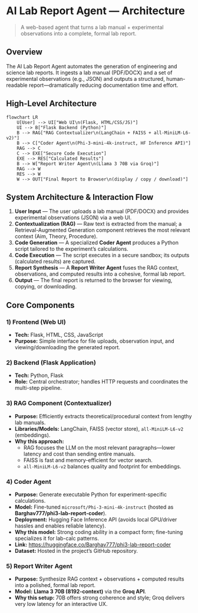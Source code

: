 # AI Lab Report Agent — Architecture

> A web-based agent that turns a lab manual + experimental observations into a complete, formal lab report.

## Overview
The AI Lab Report Agent automates the generation of engineering and science lab reports. It ingests a lab manual (PDF/DOCX) and a set of experimental observations (e.g., JSON) and outputs a structured, human-readable report—dramatically reducing documentation time and effort.

## High-Level Architecture

```mermaid
flowchart LR
    U[User] --> UI["Web UI\n(Flask, HTML/CSS/JS)"]
    UI --> B["Flask Backend (Python)"]
    B --> RAG["RAG Contextualizer\n(LangChain + FAISS + all-MiniLM-L6-v2)"]
    B --> C["Coder Agent\n(Phi-3-mini-4k-instruct, HF Inference API)"]
    RAG --> C
    C --> EXE["Secure Code Execution"]
    EXE --> RES["Calculated Results"]
    B --> W["Report Writer Agent\n(Llama 3 70B via Groq)"]
    RAG --> W
    RES --> W
    W --> OUT["Final Report to Browser\n(display / copy / download)"]
```

## System Architecture & Interaction Flow
1. **User Input** — The user uploads a lab manual (PDF/DOCX) and provides experimental observations (JSON) via a web UI.  
2. **Contextualization (RAG)** — Raw text is extracted from the manual; a Retrieval-Augmented Generation component retrieves the most relevant context (Aim, Theory, Procedure).  
3. **Code Generation** — A specialized **Coder Agent** produces a Python script tailored to the experiment’s calculations.  
4. **Code Execution** — The script executes in a secure sandbox; its outputs (calculated results) are captured.  
5. **Report Synthesis** — A **Report Writer Agent** fuses the RAG context, observations, and computed results into a cohesive, formal lab report.  
6. **Output** — The final report is returned to the browser for viewing, copying, or downloading.  

## Core Components

### 1) Frontend (Web UI)
- **Tech:** Flask, HTML, CSS, JavaScript  
- **Purpose:** Simple interface for file uploads, observation input, and viewing/downloading the generated report.  

### 2) Backend (Flask Application)
- **Tech:** Python, Flask  
- **Role:** Central orchestrator; handles HTTP requests and coordinates the multi-step pipeline.  

### 3) RAG Component (Contextualizer)
- **Purpose:** Efficiently extracts theoretical/procedural context from lengthy lab manuals.  
- **Libraries/Models:** LangChain, FAISS (vector store), `all-MiniLM-L6-v2` (embeddings).  
- **Why this approach:**  
  - RAG focuses the LLM on the most relevant paragraphs—lower latency and cost than sending entire manuals.  
  - FAISS is fast and memory-efficient for vector search.  
  - `all-MiniLM-L6-v2` balances quality and footprint for embeddings.  

### 4) Coder Agent
- **Purpose:** Generate executable Python for experiment-specific calculations.  
- **Model:** Fine-tuned `microsoft/Phi-3-mini-4k-instruct` (hosted as **Barghav777/phi3-lab-report-coder**).  
- **Deployment:** Hugging Face Inference API (avoids local GPU/driver hassles and enables reliable latency).  
- **Why this model:** Strong coding ability in a compact form; fine-tuning specializes it for lab-calc patterns.  
- **Link:** https://huggingface.co/Barghav777/phi3-lab-report-coder  
- **Dataset:** Hosted in the project’s GitHub repository.  

### 5) Report Writer Agent
- **Purpose:** Synthesize RAG context + observations + computed results into a polished, formal lab report.  
- **Model:** **Llama 3 70B (8192-context)** via the **Groq API**.  
- **Why this setup:** 70B offers strong coherence and style; Groq delivers very low latency for an interactive UX.  
